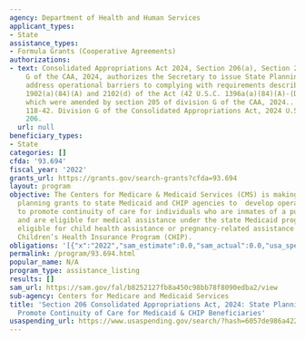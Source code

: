 ```yaml
---
agency: Department of Health and Human Services
applicant_types:
- State
assistance_types:
- Formula Grants (Cooperative Agreements)
authorizations:
- text: Consolidated Appropriations Act 2024, Section 206(a), Section 206(a) of division
    G of the CAA, 2024, authorizes the Secretary to issue State Planning Grants to
    address operational barriers to complying with requirements described in sections
    1902(a)(84)(A) and 2102(d) of the Act (42 U.S.C. 1396a(a)(84)(A)-(D), 1397bb(d)),
    which were amended by section 205 of division G of the CAA, 2024.. Pub. L. 118th,
    118-42. Division G of the Consolidated Appropriations Act, 2024 U.S.C. &sect;
    206.
  url: null
beneficiary_types:
- State
categories: []
cfda: '93.694'
fiscal_year: '2022'
grants_url: https://grants.gov/search-grants?cfda=93.694
layout: program
objective: The Centers for Medicare & Medicaid Services (CMS) is making available
  planning grants to state Medicaid and CHIP agencies to  develop operational capabilities
  to promote continuity of care for individuals who are inmates of a public institution
  and are eligible for medical assistance under the state Medicaid program or are
  eligible for child health assistance or pregnancy-related assistance under the state
  Children’s Health Insurance Program (CHIP).
obligations: '[{"x":"2022","sam_estimate":0.0,"sam_actual":0.0,"usa_spending_actual":0.0},{"x":"2023","sam_estimate":0.0,"sam_actual":0.0,"usa_spending_actual":0.0},{"x":"2024","sam_estimate":0.0,"sam_actual":0.0,"usa_spending_actual":0.0}]'
permalink: /program/93.694.html
popular_name: N/A
program_type: assistance_listing
results: []
sam_url: https://sam.gov/fal/b8252127fb8a450c98bb78f8090edba2/view
sub-agency: Centers for Medicare and Medicaid Services
title: 'Section 206 Consolidated Appropriations Act, 2024: State Planning Grants to
  Promote Continuity of Care for Medicaid & CHIP Beneficiaries'
usaspending_url: https://www.usaspending.gov/search/?hash=6057de986a4228895abbafd7a135e668
---
```

